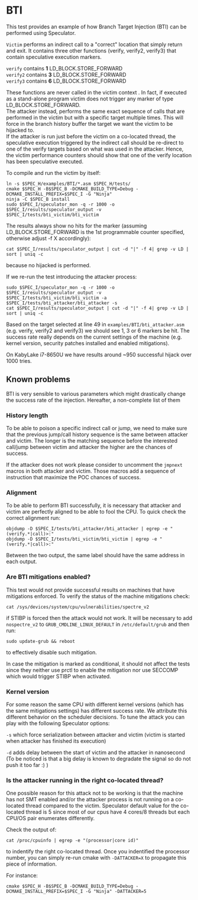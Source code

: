 # BTI
This test provides an example of how Branch Target Injection (BTI) can be performed
using Speculator.

`Victim` performs an indirect call to a "correct" location that simply return and exit. It contains
three other functions (verify, verify2, verify3) that contain speculative execution markers.

`verify` contains **1** LD_BLOCK.STORE_FORWARD  
`verify2` contains **3** LD_BLOCK.STORE_FORWARD  
`verify3` contains **6** LD_BLOCK.STORE_FORWARD  

These functions are never called in the victim context . In fact, if executed
as a stand-alone program victim does not trigger any marker of type
LD_BLOCK.STORE_FORWARD.  
The attacker instead, performs the same exact sequence of
calls that are performed in the victim but with a specific target multiple
times. This will force in the branch history buffer the target we want the
victim to be hijacked to.  
If the attacker is run just before the victim on a co-located thread, the
speculative execution triggered by the indirect call should be re-direct to one
of the verify targets based on what was used in the attacker. Hence, the victim
performance counters should show that one of the verify location has been
speculative executed.

To compile and run the victim by itself:
```
ln -s $SPEC_H/examples/BTI/*.asm $SPEC_H/tests/
cmake $SPEC_H -B$SPEC_B -DCMAKE_BUILD_TYPE=Debug -DCMAKE_INSTALL_PREFIX=$SPEC_I -G "Ninja"
ninja -C $SPEC_B install
sudo $SPEC_I/speculator_mon -q -r 1000 -o $SPEC_I/results/speculator_output -v $SPEC_I/tests/bti_victim/bti_victim
```
The results always show no hits for the marker (assuming LD_BLOCK.STORE_FORWARD is the 1st programmable counter specified, otherwise adjust -f X accordingly):
```
cat $SPEC_I/results/speculator_output | cut -d "|" -f 4| grep -v LD | sort | uniq -c
```
because no hijacked is performed.

If we re-run the test introducing the attacker process:
```
sudo $SPEC_I/speculator_mon -q -r 1000 -o $SPEC_I/results/speculator_output -v $SPEC_I/tests/bti_victim/bti_victim -a $SPEC_I/tests/bti_attacker/bti_attacker -s
cat $SPEC_I/results/speculator_output | cut -d "|" -f 4| grep -v LD | sort | uniq -c
```
Based on the target selected at line 49 in `examples/BTI/bti_attacker.asm` (e.g.
verify, verify2 and verify3) we should see 1, 3 or 6 markers be hit.
The success rate really depends on the current settings of the machine (e.g.
kernel version, security patches installed and enabled mitigations).

On KabyLake i7-8650U we have results around ~950 successful hijack over 1000
tries.

## Known problems
BTI is very sensible to various parameters which might drastically change the
success rate of the injection. Hereafter, a non-complete list of them

### History length
To be able to poison a specific indirect call or jump, we need to make sure that
the previous jump/call history sequence is the same between attacker and victim.
The longer is the matching sequence before the interested call/jump between
victim and attacker the higher are the chances of success.

If the attacker does not work please consider to uncomment the `jmpnext` macros
in both attacker and victim. Those macros add a sequence of instruction that
maximize the POC chances of success.

### Alignment
To be able to perform BTI successfully, it is necessary that attacker and victim
are perfectly aligned to be able to fool the CPU. To quick check the correct
alignment run:

```
objdump -D $SPEC_I/tests/bti_attacker/bti_attacker | egrep -e "(verify.*|call)>:"
objdump -D $SPEC_I/tests/bti_victim/bti_victim | egrep -e "(verify.*|call)>:"
```
Between the two output, the same label should have the same address in each
output.

### Are BTI mitigations enabled?
This test would not provide successful results on machines that have mitigations
enforced. To verify the status of the machine mitigations check:

```
cat /sys/devices/system/cpu/vulnerabilities/spectre_v2
```

if STIBP is forced then the attack would not work.
It will be necessary to add `nospectre_v2` to `GRUB_CMDLINE_LINUX_DEFAULT` in `/etc/default/grub`
and then run:

```
sudo update-grub && reboot
```
to effectively disable such mitigation.

In case the mitigation is marked as conditional, it should not affect the tests
since they neither use prctl to enable the mitigation nor use SECCOMP which
would trigger STIBP when activated.

### Kernel version
For some reason the same CPU with different kernel versions (which has the same
mitigations settings) has different success rate. We attribute this different behavior on
the scheduler decisions. To tune the attack you can play with the following
Speculator options:

`-s` which force serialization between attacker and victim (victim is started when
attacker has finished its execution)

`-d` adds delay between the start of victim and the attacker in nanosecond (To be
noticed is that a big delay is known to degradate the signal so do not push it
too far :) )

### Is the attacker running in the right co-located thread?
One possible reason for this attack not to be working is that the machine has
not SMT enabled and/or the attacker process is not running on a co-located
thread compared to the victim. Speculator default value for the co-located
thread is 5 since most of our cpus have 4 cores/8 threads but each CPU/OS pair enumerates differently.

Check the output of:
```
cat /proc/cpuinfo | egrep -e "(processor|core id)"
```
to indentify the right co-located thread.
Once you indentified the processor number, you can simply re-run cmake with
`-DATTACKER=X` to propagate this piece of information.

For instance:

```
cmake $SPEC_H -B$SPEC_B -DCMAKE_BUILD_TYPE=Debug -DCMAKE_INSTALL_PREFIX=$SPEC_I -G "Ninja" -DATTACKER=5
```
